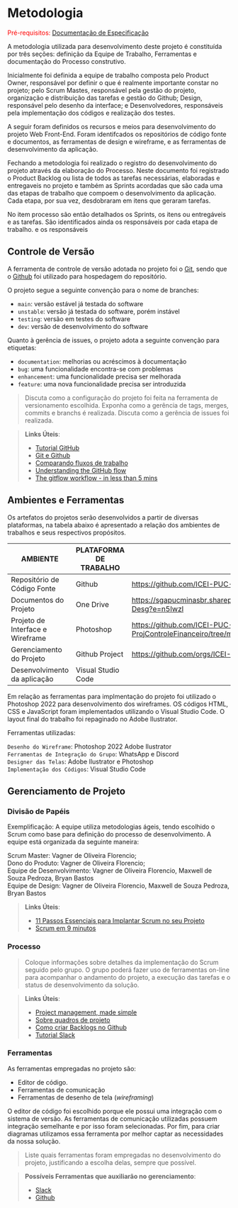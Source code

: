 
# Metodologia

<span style="color:red">Pré-requisitos: <a href="2-Especificação do Projeto.md"> Documentação de Especificação</a></span>

A metodologia utilizada para desenvolvimento deste projeto é constituída por três seções: definição da Equipe de Trabalho, Ferramentas e documentação do Processo construtivo.

Inicialmente foi definida a equipe de trabalho composta pelo Product Owner, responsável por definir o que é realmente importante constar no projeto; pelo Scrum Mastes, responsável pela gestão do projeto, organização e distribuição das tarefas e gestão do Github; Design, responsável pelo desenho da interface; e Desenvolvedores, responsáveis pela implementação dos códigos e realização dos testes.

A seguir foram definidos os recursos e meios para desenvolvimento do projeto Web Front-End. Foram identifcados os repositórios de código fonte e documentos, as ferramentas de design e wireframe, e as ferramentas de desenvolvimento da aplicação.

Fechando a metodologia foi realizado o registro do desenvolvimento do projeto através da elaboração do Processo. Neste documento foi registrado o Product Backlog ou lista de todos as tarefas necessárias, elaboradas e entregaveis no projeto e também as Sprints acordadas que são cada uma das etapas de trabalho que compoem o desenvolvimento da aplicação. Cada etapa, por sua vez, desdobraram em itens que geraram tarefas.

No item processo são então detalhados os Sprints, os itens ou entregáveis e as tarefas. São identificados ainda os responsáveis por cada etapa de trabalho. e os responsáveis

## Controle de Versão

A ferramenta de controle de versão adotada no projeto foi o
[Git](https://git-scm.com/), sendo que o [Github](https://github.com)
foi utilizado para hospedagem do repositório.

O projeto segue a seguinte convenção para o nome de branches:

- `main`: versão estável já testada do software
- `unstable`: versão já testada do software, porém instável
- `testing`: versão em testes do software
- `dev`: versão de desenvolvimento do software

Quanto à gerência de issues, o projeto adota a seguinte convenção para
etiquetas:

- `documentation`: melhorias ou acréscimos à documentação
- `bug`: uma funcionalidade encontra-se com problemas
- `enhancement`: uma funcionalidade precisa ser melhorada
- `feature`: uma nova funcionalidade precisa ser introduzida

>Discuta como a configuração do projeto foi feita na ferramenta de versionamento escolhida. Exponha como a gerência de tags, merges, commits e branchs é realizada. Discuta como a gerência de issues foi realizada.

> **Links Úteis**:
> - [Tutorial GitHub](https://guides.github.com/activities/hello-world/)
> - [Git e Github](https://www.youtube.com/playlist?list=PLHz_AreHm4dm7ZULPAmadvNhH6vk9oNZA)
>  - [Comparando fluxos de trabalho](https://www.atlassian.com/br/git/tutorials/comparing-workflows)
> - [Understanding the GitHub flow](https://guides.github.com/introduction/flow/)
> - [The gitflow workflow - in less than 5 mins](https://www.youtube.com/watch?v=1SXpE08hvGs)

## Ambientes e Ferramentas

Os artefatos do projetos serão desenvolvidos a partir de diversas plataformas, na tabela abaixo é apresentado a relação dos ambientes de trabalhos e seus respectivos propósitos.

|AMBIENTE| PLATAFORMA DE TRABALHO      |LINK DE ACESSO                 |
|--------------------|-----------------------------------------|----------------------------------------|
|Repositório de Código Fonte    | Github | https://github.com/ICEI-PUC-Minas-PMV-ADS/PMV-ADS-2023-1-E3-PROJ-INT-T8-Grupo3-ProjControleFinanceiro|
|Documentos do Projeto | One Drive  | https://sgapucminasbr.sharepoint.com/:f:/s/ControleFinanceiroPUC/EsBMymB3oApPvwetU8cUNiEBfKNO6tDvXJA8f14g0-Desg?e=n5Iwzl|
|Projeto de Interface e Wireframe | Photoshop | https://github.com/ICEI-PUC-Minas-PMV-ADS/PMV-ADS-2023-1-E3-PROJ-INT-T8-Grupo3-ProjControleFinanceiro/tree/main/docs/img|
|Gerenciamento do Projeto   | Github Project   | https://github.com/orgs/ICEI-PUC-Minas-PMV-ADS/projects/289|
|Desenvolvimento da aplicação   | Visual Studio Code  |  |

Em relação as ferramentas para implmentação do projeto foi utilizado o Photoshop 2022 para desenvolvimento dos wireframes. OS códigos HTML, CSS e JavaScript foram implementados utilizando o Visual Studio Code. O layout final do trabalho foi repaginado no Adobe Ilustrator.

Ferramentas utilizadas:

`Desenho do Wireframe`: Photoshop 2022 Adobe Ilustrator<br>
`Ferramentas de Integração do Grupo`:  WhatsApp e Discord <br>
`Designer das Telas`: Adobe Ilustrator e Photoshop <br>
`Implementação dos Códigos`:  Visual Studio Code

## Gerenciamento de Projeto

### Divisão de Papéis

Exemplificação: A equipe utiliza metodologias ágeis, tendo escolhido o Scrum como base para definição do processo de desenvolvimento. A equipe está organizada da seguinte maneira:

Scrum Master: Vagner de Oliveira Florencio; <br>
Dono do Produto: Vagner de Oliveira Florencio;<br>
Equipe de Desenvolvimento: Vagner de Oliveira Florencio, Maxwell de Souza Pedroza, Bryan Bastos<br>
Equipe de Design: Vagner de Oliveira Florencio, Maxwell de Souza Pedroza, Bryan Bastos<br>
>
> **Links Úteis**:
> - [11 Passos Essenciais para Implantar Scrum no seu 
> Projeto](https://mindmaster.com.br/scrum-11-passos/)
> - [Scrum em 9 minutos](https://www.youtube.com/watch?v=XfvQWnRgxG0)

### Processo

>Coloque  informações sobre detalhes da implementação do Scrum seguido pelo grupo. O grupo poderá fazer uso de ferramentas on-line para acompanhar o andamento do projeto, a execução das tarefas e o status de desenvolvimento da solução.
 
> **Links Úteis**:
> - [Project management, made simple](https://github.com/features/project-management/)
> - [Sobre quadros de projeto](https://docs.github.com/pt/github/managing-your-work-on-github/about-project-boards)
> - [Como criar Backlogs no Github](https://www.youtube.com/watch?v=RXEy6CFu9Hk)
> - [Tutorial Slack](https://slack.com/intl/en-br/)

### Ferramentas

As ferramentas empregadas no projeto são:

- Editor de código.
- Ferramentas de comunicação
- Ferramentas de desenho de tela (_wireframing_)

O editor de código foi escolhido porque ele possui uma integração com o
sistema de versão. As ferramentas de comunicação utilizadas possuem
integração semelhante e por isso foram selecionadas. Por fim, para criar
diagramas utilizamos essa ferramenta por melhor captar as
necessidades da nossa solução.

>Liste quais ferramentas foram empregadas no desenvolvimento do projeto, justificando a escolha delas, sempre que possível.
 
> **Possíveis Ferramentas que auxiliarão no gerenciamento**: 
> - [Slack](https://slack.com/)
> - [Github](https://github.com/)
